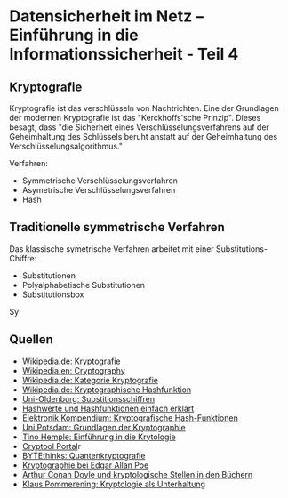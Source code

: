 # Datensicherheit im Netz – Einführung in die Informationssicherheit - Teil 4

## Kryptografie

Kryptografie ist das verschlüsseln von Nachtrichten. Eine der Grundlagen der modernen Kryptografie ist das "Kerckhoffs'sche Prinzip". Dieses besagt, dass "die Sicherheit eines Verschlüsselungsverfahrens auf der Geheimhaltung des Schlüssels beruht anstatt auf der Geheimhaltung des Verschlüsselungsalgorithmus."

Verfahren:  
* Symmetrische Verschlüsselungsverfahren
* Asymetrische Verschlüsselungsverfahren
* Hash

## Traditionelle symmetrische Verfahren  

Das klassische symetrische Verfahren arbeitet mit einer Substitutions-Chiffre:
* Substitutionen
* Polyalphabetische Substitutionen
* Substitutionsbox



Sy
## Quellen

* [Wikipedia.de: Kryptografie](https://de.wikipedia.org/wiki/Kryptographie)
* [Wikipedia.en: Cryptography](https://en.wikipedia.org/wiki/Cryptography)
* [Wikipedia.de: Kategorie Kryptografie](https://de.wikipedia.org/wiki/Kategorie:Kryptologie)
* [Wikipedia.de: Kryptographische Hashfunktion](https://de.wikipedia.org/wiki/Kryptographische_Hashfunktion)
* [Uni-Oldenburg: Substitionsschiffren](http://einstein.informatik.uni-oldenburg.de/rechnernetze/substitu.htm)
* [Hashwerte und Hashfunktionen einfach erklärt](https://www.datenschutzbeauftragter-info.de/hashwerte-und-hashfunktionen-einfach-erklaert/)
* [Elektronik Kompendium: Kryptografische Hash-Funktionen](https://www.elektronik-kompendium.de/sites/net/1909041.htm)
* [Uni Potsdam: Grundlagen der Kryptographie](ddi.cs.uni-potsdam.de/HyFISCH/Informieren/Theorie/KryptoHess/Krypto1.html)
* [Tino Hemple: Einführung in die Krytologie](https://www.tinohempel.de/info/info/kryptografie/download/krypto.pdf)
* [Cryptool Portal](https://www.cryptool.org/de/)r
* [BYTEthinks: Quantenkryptografie](https://www.youtube.com/watch?v=jrKVdPMc8U4)
* [Kryptographie bei Edgar Allan Poe](http://www.mathe.tu-freiberg.de/~hebisch/cafe/kryptographie/poe.html)
* [Arthur Conan Doyle und kryptologische Stellen in den Büchern](https://www.staff.uni-mainz.de/pommeren/Kryptologie/Klassisch/0_Unterhaltung/ConanDoyle/)
* [Klaus Pommerening: Kryptologie als Unterhaltung](https://www.staff.uni-mainz.de/pommeren/Kryptologie/Klassisch/0_Unterhaltung/)


